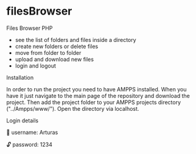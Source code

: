 # filesBrowser
Files Browser PHP
 - see the list of folders and files inside a directory
 - create new folders or delete files
 - move from folder to folder
 - upload and download new files
 - login and logout


Installation

In order to run the project you need to have AMPPS installed. When you have it just navigate to the main page of the repository and download the project. Then add the project folder to your AMPPS projects directory ("../Ampps/www/"). Open the directory via localhost.


Login details

👨 username: Arturas

🔓 password: 1234
